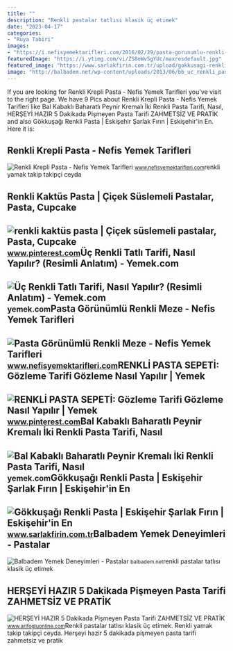 ```yaml
---
title: ""
description: "Renkli pastalar tatlısı klasik üç etimek"
date: "2023-04-17"
categories:
- "Ruya Tabiri"
images:
- "https://i.nefisyemektarifleri.com/2016/02/29/pasta-gorunumlu-renkli-meze.jpg"
featuredImage: "https://i.ytimg.com/vi/ZS8eWv5gYUc/maxresdefault.jpg"
featured_image: "https://www.sarlakfirin.com.tr/upload/gokkusagi-renkli-pasta.jpg"
image: "http://balbadem.net/wp-content/uploads/2013/06/bb_uc_renkli_pasta1-340x215.jpg"
---
```


If you are looking for Renkli Krepli Pasta - Nefis Yemek Tarifleri you've visit to the right page. We have 9 Pics about Renkli Krepli Pasta - Nefis Yemek Tarifleri like Bal Kabaklı Baharatlı Peynir Kremalı İki Renkli Pasta Tarifi, Nasıl, HERŞEYİ HAZIR 5 Dakikada Pişmeyen Pasta Tarifi ZAHMETSİZ VE PRATİK and also Gökkuşağı Renkli Pasta | Eskişehir Şarlak Fırın | Eskişehir'in En. Here it is:

Renkli Krepli Pasta - Nefis Yemek Tarifleri
-------------------------------------------

 ![Renkli Krepli Pasta - Nefis Yemek Tarifleri](https://i.nefisyemektarifleri.com/2018/05/31/renkli-krepli-pasta.jpg) <small>www.nefisyemektarifleri.com</small>renkli yamak takip takipçi ceyda

Renkli Kaktüs Pasta | Çiçek Süslemeli Pastalar, Pasta, Cupcake
--------------------------------------------------------------

 ![renkli kaktüs pasta | Çiçek süslemeli pastalar, Pasta, Cupcake](https://i.pinimg.com/736x/0a/c5/93/0ac5939fca449cd77bdcb059b136105d.jpg) <small>www.pinterest.com</small>Üç Renkli Tatlı Tarifi, Nasıl Yapılır? (Resimli Anlatım) - Yemek.com
--------------------------------------------------------------------

 ![Üç Renkli Tatlı Tarifi, Nasıl Yapılır? (Resimli Anlatım) - Yemek.com](https://cdn.yemek.com/mnresize/1250/833/uploads/2021/01/uc-renkli-tatli-tarifi.jpg) <small>yemek.com</small>Pasta Görünümlü Renkli Meze - Nefis Yemek Tarifleri
---------------------------------------------------

 ![Pasta Görünümlü Renkli Meze - Nefis Yemek Tarifleri](https://i.nefisyemektarifleri.com/2016/02/29/pasta-gorunumlu-renkli-meze.jpg) <small>www.nefisyemektarifleri.com</small>RENKLİ PASTA SEPETİ: Gözleme Tarifi Gözleme Nasıl Yapılır | Yemek
-----------------------------------------------------------------

 ![RENKLİ PASTA SEPETİ: Gözleme Tarifi Gözleme Nasıl Yapılır | Yemek](https://i.pinimg.com/originals/a0/23/c7/a023c7b842d478396ecfbd10e0c7e672.jpg) <small>www.pinterest.com</small>Bal Kabaklı Baharatlı Peynir Kremalı İki Renkli Pasta Tarifi, Nasıl
-------------------------------------------------------------------

 ![Bal Kabaklı Baharatlı Peynir Kremalı İki Renkli Pasta Tarifi, Nasıl](https://cdn.yemek.com/mnresize/1250/833/uploads/2021/12/baharatli-iki-renkli-pasta.jpg) <small>yemek.com</small>Gökkuşağı Renkli Pasta | Eskişehir Şarlak Fırın | Eskişehir'in En
-----------------------------------------------------------------

 ![Gökkuşağı Renkli Pasta | Eskişehir Şarlak Fırın | Eskişehir'in En](https://www.sarlakfirin.com.tr/upload/gokkusagi-renkli-pasta.jpg) <small>www.sarlakfirin.com.tr</small>Balbadem Yemek Deneyimleri - Pastalar
-------------------------------------

 ![Balbadem Yemek Deneyimleri - Pastalar](http://balbadem.net/wp-content/uploads/2013/06/bb_uc_renkli_pasta1-340x215.jpg) <small>balbadem.net</small>renkli pastalar tatlısı klasik üç etimek

HERŞEYİ HAZIR 5 Dakikada Pişmeyen Pasta Tarifi ZAHMETSİZ VE PRATİK
------------------------------------------------------------------

 ![HERŞEYİ HAZIR 5 Dakikada Pişmeyen Pasta Tarifi ZAHMETSİZ VE PRATİK](https://i.ytimg.com/vi/ZS8eWv5gYUc/maxresdefault.jpg) <small>www.arifogluonline.com</small>Renkli pastalar tatlısı klasik üç etimek. Renkli yamak takip takipçi ceyda. Herşeyi̇ hazir 5 dakikada pişmeyen pasta tarifi zahmetsi̇z ve prati̇k
